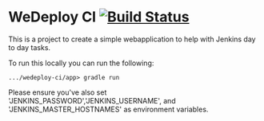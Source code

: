 # WeDeploy CI [![Build Status](https://travis-ci.org/michaelhashimoto/wedeploy-ci.svg?branch=master)](https://travis-ci.org/michaelhashimoto/wedeploy-ci)

This is a project to create a simple webapplication to help with Jenkins day to day tasks.

To run this locally you can run the following:
```
.../wedeploy-ci/app> gradle run
```

Please ensure you've also set 'JENKINS_PASSWORD','JENKINS_USERNAME', and 'JENKINS_MASTER_HOSTNAMES' as environment variables.